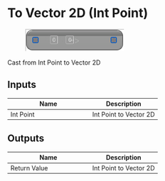 # To Vector 2D (Int Point)

<div align="left" data-full-width="false">

<figure><img src="To_Vector_2D_(Int_Point).png" alt=""><figcaption></figcaption></figure>

</div>

Cast from Int Point to Vector 2D

## Inputs

<table>
<thead><tr><th width="170">Name</th><th>Description</th></tr></thead>
<tbody>
<tr><td>Int Point</td><td>Int Point to Vector 2D</td></tr>
</tbody>
</table>

## Outputs

<table>
<thead><tr><th width="170">Name</th><th>Description</th></tr></thead>
<tbody>
<tr><td>Return Value</td><td>Int Point to Vector 2D</td></tr>
</tbody>
</table>